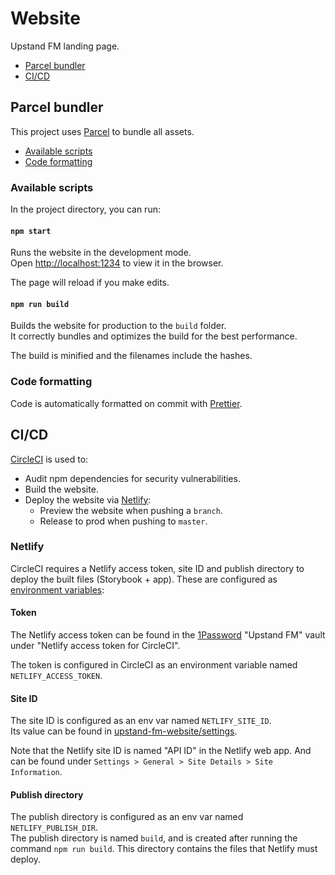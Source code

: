 # Website

Upstand FM landing page.

- [Parcel bundler](#parcel-bundler)
- [CI/CD](#cicd)

## Parcel bundler

This project uses [Parcel](https://parceljs.org/) to bundle all assets.

- [Available scripts](#available-scripts)
- [Code formatting](#code-formatting)

### Available scripts

In the project directory, you can run:

#### `npm start`

Runs the website in the development mode.<br>
Open [http://localhost:1234](http://localhost:1234) to view it in the browser.

The page will reload if you make edits.

#### `npm run build`

Builds the website for production to the `build` folder.<br>
It correctly bundles and optimizes the build for the best performance.

The build is minified and the filenames include the hashes.

### Code formatting

Code is automatically formatted on commit with [Prettier](https://prettier.io/).

## CI/CD

[CircleCI](https://circleci.com/gh/organizations/upstandfm) is used to:

- Audit npm dependencies for security vulnerabilities.
- Build the website.
- Deploy the website via [Netlify](https://app.netlify.com):
  - Preview the website when pushing a `branch`.
  - Release to prod when pushing to `master`.

### Netlify

CircleCI requires a Netlify access token, site ID and publish directory to deploy the built files (Storybook + app). These are configured as [environment variables](https://circleci.com/gh/upstandfm/app/edit#env-vars):

#### Token

The Netlify access token can be found in the [1Password](https://1password.com/) "Upstand FM" vault under "Netlify access token for CircleCI".

The token is configured in CircleCI as an environment variable named `NETLIFY_ACCESS_TOKEN`.

#### Site ID

The site ID is configured as an env var named `NETLIFY_SITE_ID`.<br>
Its value can be found in [upstand-fm-website/settings](https://app.netlify.com/sites/upstand-fm-website/settings/general).

Note that the Netlify site ID is named "API ID" in the Netlify web app. And can be found under `Settings > General > Site Details > Site Information`.

#### Publish directory

The publish directory is configured as an env var named `NETLIFY_PUBLISH_DIR`.<br>
The publish directory is named `build`, and is created after running the command `npm run build`. This directory contains the files that Netlify must deploy.
